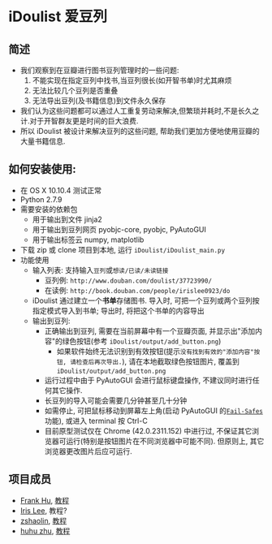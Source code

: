 # iDoulist 爱豆列
## 简述
- 我们观察到在豆瓣进行图书豆列管理时的一些问题:
  1. 不能实现在指定豆列中找书,当豆列很长(如开智书单)时尤其麻烦
  2. 无法比较几个豆列是否重叠
  3. 无法导出豆列(及书籍信息)到文件永久保存
- 我们认为这些问题都可以通过人工重复劳动来解决,但繁琐并耗时,不是长久之计.对于开智群友更是时间的巨大浪费.
- 所以 iDoulist 被设计来解决豆列的这些问题, 帮助我们更加方便地使用豆瓣的大量书籍信息.


## 如何安装使用: 
- 在 OS X 10.10.4 测试正常
- Python 2.7.9
- 需要安装的依赖包
  - 用于输出到文件 jinja2
  - 用于输出到豆列网页 pyobjc-core, pyobjc, PyAutoGUI
  - 用于输出标签云 numpy, matplotlib
- 下载 zip 或 clone 项目到本地, 运行 `iDoulist/iDoulist_main.py`
- 功能使用
  - 输入列表: 支持输入`豆列`或`想读/已读/未读链接`
     - 豆列例: `http://www.douban.com/doulist/37723990/`
     - 在读例: `http://book.douban.com/people/irislee0923/do`
  - iDoulist 通过建立一个**书单**存储图书. 导入时, 可把一个豆列或两个豆列按指定模式导入到书单; 导出时, 将把这个书单的内容导出
  - 输出到豆列: 
    - 正确输出到豆列, 需要在当前屏幕中有一个豆瓣页面, 并显示出"添加内容"的绿色按钮(参考 `iDoulist/output/add_button.png`)
      - 如果软件始终无法识别到有效按钮(提示`没有找到有效的"添加内容"按钮, 请检查后再次导出.`), 请在本地截取绿色按钮图片, 覆盖到 `iDoulist/output/add_button.png`
    - 运行过程中由于 PyAutoGUI 会进行鼠标键盘操作, 不建议同时进行任何其它操作.
    - 长豆列的导入可能会需要几分钟甚至几十分钟
    - 如需停止, 可把鼠标移动到屏幕左上角(启动 PyAutoGUI 的[`Fail-Safes`](http://pyautogui.readthedocs.org/en/latest/introduction.html#fail-safes) 功能), 或进入 terminal 按 Ctrl-C
    - 目前原型测试仅在 Chrome (42.0.2311.152) 中进行过, 不保证其它浏览器可运行(特别是按钮图片在不同浏览器中可能不同). 但原则上, 其它浏览器更改图片后应可运行.

## 项目成员
- [Frank Hu](https://github.com/Frank-the-Obscure), [教程](https://www.gitbook.com/book/frank-the-obscure/pythoncamp0/details)
- [Iris Lee](https://github.com/nicetag), 教程?
- [zshaolin](https://github.com/zshaolin), [教程](https://github.com/zshaolin/pythoncamp0)
- [huhu zhu](https://github.com/huhu8), [教程](https://github.com/huhu8/pythoncamp0)